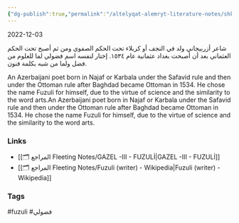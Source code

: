 ```yaml
---
{"dg-publish":true,"permalink":"/altelyqat-alemryt-literature-notes/shkhsyat-tarykhyt-historic-figures/fuzuli-fdwly/"}
---
```


2022-12-03

شاعر أزربيجاني ولد في النجف أو كربلاء تحت الحكم الصفوي ومن ثم أصبح تحت الحكم العثماني بعد أن أصبحت بغداد عثمانية عام ١٥٣٤. إختار لنفسه اسم فضولي لما للعلوم من فضل ولما من شبه بكلمة فنون. 


An Azerbaijani poet born in Najaf or Karbala under the Safavid rule and then under the Ottoman rule after Baghdad became Ottoman in 1534. He chose the name Fuzuli for himself, due to the virtue of science and the similarity to the word arts.An Azerbaijani poet born in Najaf or Karbala under the Safavid rule and then under the Ottoman rule after Baghdad became Ottoman in 1534. He chose the name Fuzuli for himself, due to the virtue of science and the similarity to the word arts.


### Links 
- [[🗂️ المراجع Fleeting Notes/GAZEL -III - FUZULİ\|GAZEL -III - FUZULİ]]
- [[🗂️ المراجع Fleeting Notes/Fuzuli (writer) - Wikipedia\|Fuzuli (writer) - Wikipedia]]


### Tags
#fuzuli #فضولي


